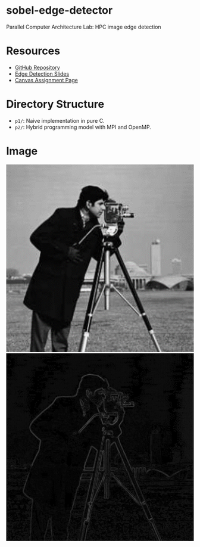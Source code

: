 # sobel-edge-detector
Parallel Computer Architecture Lab: HPC image edge detection

# Resources
- [GitHub Repository](https://github.com/benjamin051000/sobel-edge-detector)
- [Edge Detection Slides](http://www.hlam.ece.ufl.edu/A-EEL6763Spring2023/Labs/Lab4/SobelEdgeDetectorSlides.pdf)
- [Canvas Assignment Page](https://ufl.instructure.com/courses/470409/assignments/5591361)

# Directory Structure
- `p1/`: Naive implementation in pure C.
- `p2/`: Hybrid programming model with MPI and OpenMP. 

# Image 
![input image](image.jpg)
![output image](output.jpg)

